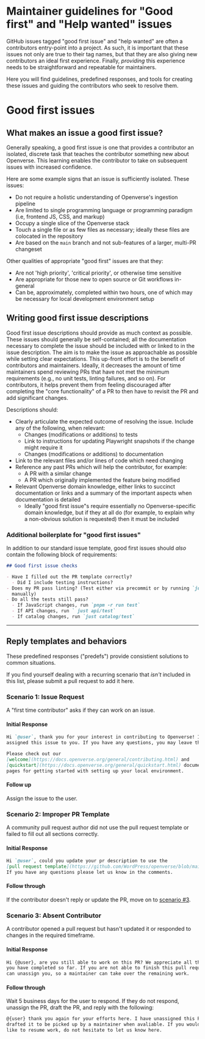 # Maintainer guidelines for "Good first" and "Help wanted" issues

GitHub issues tagged "good first issue" and "help wanted" are often a
contributors entry-point into a project. As such, it is important that these
issues not only are true to their tag names, but that they are also giving new
contributors an ideal first experience. Finally, _providing_ this experience
needs to be straightforward and repeatable for maintainers.

Here you will find guidelines, predefined responses, and tools for creating
these issues and guiding the contributors who seek to resolve them.

# Good first issues

## What makes an issue a good first issue?

Generally speaking, a good first issue is one that provides a contributor an
isolated, discrete task that teaches the contributor something new about
Openverse. This learning enables the contributor to take on subsequent issues
with increased confidence.

Here are some example signs that an issue is sufficiently isolated. These
issues:

- Do not require a holistic understanding of Openverse's ingestion pipeline
- Are limited to single programming language or programming paradigm (i.e,
  frontend JS, CSS, and markup)
- Occupy a single slice of the Openverse stack
- Touch a single file or as few files as necessary; ideally these files are
  colocated in the repository
- Are based on the `main` branch and not sub-features of a larger, multi-PR
  changeset

Other qualities of appropriate "good first" issues are that they:

- Are not 'high priority', 'critical priority', or otherwise time sensitive
- Are appropriate for those new to open source or Git workflows in-general
- Can be, approximately, completed within two hours, one of which may be
  necessary for local development environment setup

## Writing good first issue descriptions

Good first issue descriptions should provide as much context as possible. These
issues should generally be self-contained; all the documentation necessary to
complete the issue should be included with or linked to in the issue
description. The aim is to make the issue as approachable as possible while
setting clear expectations. This up-front effort is to the benefit of
contributors and maintainers. Ideally, it decreases the amount of time
maintainers spend reviewing PRs that have not met the minimum requirements
(e.g., no unit tests, linting failures, and so on). For contributors, it helps
prevent them from feeling discouraged after completing the "core functionality"
of a PR to then have to revisit the PR and add significant changes.

Descriptions should:

- Clearly articulate the expected outcome of resolving the issue. Include any of
  the following, when relevant:
  - Changes (modifications or additions) to tests
  - Link to instructions for updating Playwright snapshots if the change might
    require it
  - Changes (modifications or additions) to documentation
- Link to the relevant files and/or lines of code which need changing
- Reference any past PRs which will help the contributor, for example:
  - A PR with a similar change
  - A PR which originally implemented the feature being modified
- Relevant Openverse domain knowledge, either links to succinct documentation or
  links and a summary of the important aspects when documentation is detailed
  - Ideally "good first issue"s require essentially no Openverse-specific domain
    knowledge, but if they at all do (for example, to explain why a non-obvious
    solution is requested) then it must be included

### Additional boilerplate for "good first issues"

In addition to our standard issue template, good first issues should _also_
contain the following block of requirements:

```md
## Good first issue checks

- Have I filled out the PR template correctly?
  - Did I include testing instructions?
- Does my PR pass linting? (Test either via precommit or by running `just lint`
  manually)
- Do all the tests still pass?
  - If JavaScript changes, run `pnpm -r run test`
  - If API changes, run ` just api/test`
  - If catalog changes, run `just catalog/test`
```

---

## Reply templates and behaviors

These predefined responses ("predefs") provide consistient solutions to common
situations.

If you find yourself dealing with a recurring scenario that _isn't_ included in
this list, please submit a pull request to add it here.

### Scenario 1: Issue Request

A "first time contributor" asks if they can work on an issue.

#### Initial Response

```md
Hi `@user`, thank you for your interest in contributing to Openverse! I've
assigned this issue to you. If you have any questions, you may leave them here.

Please check out our
[welcome](https://docs.openverse.org/general/contributing.html) and
[quickstart](https://docs.openverse.org/general/quickstart.html) documentation
pages for getting started with setting up your local environment.
```

#### Follow up

Assign the issue to the user.

### Scenario 2: Improper PR Template

A community pull request author did not use the pull request template or failed
to fill out all sections correctly.

#### Initial Response

```md
Hi `@user`, could you update your pr description to use the
[pull request template](https://github.com/WordPress/openverse/blob/main/.github/PULL_REQUEST_TEMPLATE/pull_request_template.md)?
If you have any questions please let us know in the comments.
```

#### Follow through

If the contributor doesn't reply or update the PR, move on to
[scenario #3](#scenario-3-absent-contributor).

### Scenario 3: Absent Contributor

A contributor opened a pull request but hasn't updated it or responded to
changes in the required timeframe.

#### Initial Response

```md
Hi {@user}, are you still able to work on this PR? We appreciate all the work
you have completed so far. If you are not able to finish this pull request we
can unassign you, so a maintainer can take over the remaining work.
```

#### Follow through

Wait 5 business days for the user to respond. If they do not respond, unassign
the PR, draft the PR, and reply with the following:

```md
@{user} thank you again for your efforts here. I have unassigned this PR and
drafted it to be picked up by a maintainer when avaliable. If you would ever
like to resume work, do not hesitate to let us know here.
```
